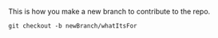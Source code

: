 This is how you make a new branch to contribute to the repo.

    git checkout -b newBranch/whatItsFor
    